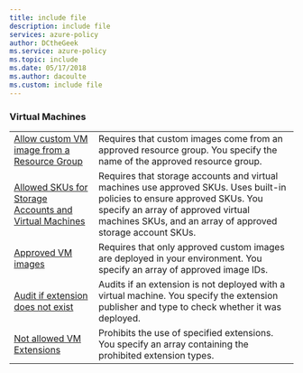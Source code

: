 ```yaml
---
title: include file
description: include file
services: azure-policy
author: DCtheGeek
ms.service: azure-policy
ms.topic: include
ms.date: 05/17/2018
ms.author: dacoulte
ms.custom: include file
---
```


### Virtual Machines

|  |  |
|---------|---------|
| [Allow custom VM image from a Resource Group](../articles/azure-policy/scripts/allow-custom-vm-image.md) |  Requires that custom images come from an approved resource group. You specify the name of the approved resource group. |
| [Allowed SKUs for Storage Accounts and Virtual Machines](../articles/azure-policy/scripts/allowed-skus-storage.md) | Requires that storage accounts and virtual machines use approved SKUs. Uses built-in policies to ensure approved SKUs. You specify an array of approved virtual machines SKUs, and an array of approved storage account SKUs. |
| [Approved VM images](../articles/azure-policy/scripts/allowed-custom-images.md) | Requires that only approved custom images are deployed in your environment. You specify an array of approved image IDs. |
| [Audit if extension does not exist](../articles/azure-policy/scripts/audit-ext-not-exist.md) | Audits if an extension is not deployed with a virtual machine. You specify the extension publisher and type to check whether it was deployed. |
| [Not allowed VM Extensions](../articles/azure-policy/scripts/not-allowed-vm-ext.md) | Prohibits the use of specified extensions. You specify an array containing the prohibited extension types. |